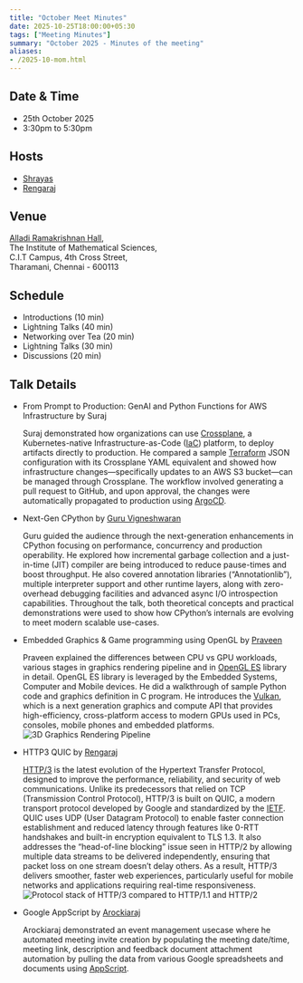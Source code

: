 ```yaml
---
title: "October Meet Minutes"
date: 2025-10-25T18:00:00+05:30
tags: ["Meeting Minutes"]
summary: "October 2025 - Minutes of the meeting"
aliases:
- /2025-10-mom.html
---
```


## Date & Time

  * 25th October 2025
  * 3:30pm to 5:30pm

## Hosts
  * [Shrayas](https://www.meetup.com/members/31218952)
  * [Rengaraj](https://www.meetup.com/members/153069272)

## Venue

[Alladi Ramakrishnan Hall](https://maps.app.goo.gl/k749yHXPNZjCW8Rm7),  
The Institute of Mathematical Sciences,  
C.I.T Campus, 4th Cross Street,  
Tharamani, Chennai - 600113  

## Schedule

  * Introductions (10 min)
  * Lightning Talks (40 min)
  * Networking over Tea (20 min)
  * Lightning Talks (30 min)
  * Discussions (20 min)

  ## Talk Details

  * From Prompt to Production: GenAI and Python Functions for AWS Infrastructure by Suraj
  
    Suraj demonstrated how organizations can use [Crossplane](https://www.crossplane.io/), a Kubernetes-native Infrastructure-as-Code ([IaC](https://aws.amazon.com/what-is/iac/)) platform, to deploy artifacts directly to production. He compared a sample [Terraform](https://developer.hashicorp.com/terraform) JSON configuration with its Crossplane YAML equivalent and showed how infrastructure changes—specifically updates to an AWS S3 bucket—can be managed through Crossplane. The workflow involved generating a pull request to GitHub, and upon approval, the changes were automatically propagated to production using [ArgoCD](https://argo-cd.readthedocs.io/en/stable/).

  * Next-Gen CPython by [Guru Vigneshwaran](https://www.meetup.com/members/113386052)
    
    Guru guided the audience through the next-generation enhancements in CPython focusing on performance, concurrency and production operability. He explored how incremental garbage collection and a just-in-time (JIT) compiler are being introduced to reduce pause-times and boost throughput. He also covered annotation libraries (“Annotationlib”), multiple interpreter support and other runtime layers, along with zero-overhead debugging facilities and advanced async I/O introspection capabilities. Throughout the talk, both theoretical concepts and practical demonstrations were used to show how CPython’s internals are evolving to meet modern scalable use-cases.
  * Embedded Graphics & Game programming using OpenGL by [Praveen](https://www.meetup.com/members/63329772)

    Praveen explained the differences between CPU vs GPU workloads, various stages in graphics rendering pipeline and in [OpenGL ES](https://developer.android.com/develop/ui/views/graphics/opengl/about-opengl) library in detail. OpenGL ES library is leveraged by the Embedded Systems, Computer and Mobile devices. He did a walkthrough of sample Python code and graphics definition in C program. He introduces the [Vulkan](https://www.vulkan.org/), which is a next generation graphics and compute API that provides high-efficiency, cross-platform access to modern GPUs used in PCs, consoles, mobile phones and embedded platforms.
    <img src="https://www3.ntu.edu.sg/home/ehchua/programming/opengl/images/Graphics3D_Pipe.png" alt="3D Graphics Rendering Pipeline">

  * HTTP3 QUIC by [Rengaraj](https://www.meetup.com/members/153069272)
    
    [HTTP/3](https://en.wikipedia.org/wiki/HTTP/3) is the latest evolution of the Hypertext Transfer Protocol, designed to improve the performance, reliability, and security of web communications. Unlike its predecessors that relied on TCP (Transmission Control Protocol), HTTP/3 is built on QUIC, a modern transport protocol developed by Google and standardized by the [IETF](https://www.rfc-editor.org/rfc/rfc9114). QUIC uses UDP (User Datagram Protocol) to enable faster connection establishment and reduced latency through features like 0-RTT handshakes and built-in encryption equivalent to TLS 1.3. It also addresses the “head-of-line blocking” issue seen in HTTP/2 by allowing multiple data streams to be delivered independently, ensuring that packet loss on one stream doesn’t delay others. As a result, HTTP/3 delivers smoother, faster web experiences, particularly useful for mobile networks and applications requiring real-time responsiveness.
    <img src="https://upload.wikimedia.org/wikipedia/commons/thumb/0/09/HTTP-1.1_vs._HTTP-2_vs._HTTP-3_Protocol_Stack.svg/336px-HTTP-1.1_vs._HTTP-2_vs._HTTP-3_Protocol_Stack.svg.png" alt="Protocol stack of HTTP/3 compared to HTTP/1.1 and HTTP/2" />
  * Google AppScript by [Arockiaraj](https://www.meetup.com/members/214913183)
    
    Arockiaraj demonstrated an event management usecase where he automated meeting invite creation by populating the meeting date/time, meeting link, description and feedback document attachment automation by pulling the data from various Google spreadsheets and documents using [AppScript](https://developers.google.com/apps-script).


